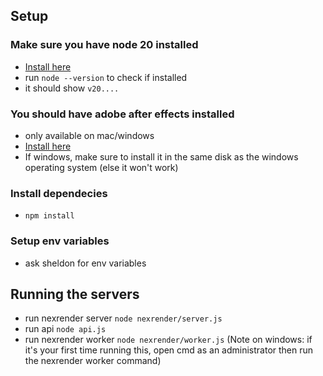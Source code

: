 ## Setup
### Make sure you have node 20 installed
- [Install here](https://nodejs.org/en/download/package-manager)
- run `node --version` to check if installed
- it should show `v20....`

### You should have adobe after effects installed
- only available on mac/windows
- [Install here](https://www.adobe.com/ph_en/products/aftereffects/free-trial-download.html)
- If windows, make sure to install it in the same disk as the windows operating system (else it won't work)

### Install dependecies
- `npm install`
### Setup env variables
- ask sheldon for env variables

## Running the servers
- run nexrender server `node nexrender/server.js`
- run api `node api.js`
- run nexrender worker `node nexrender/worker.js` (Note on windows: if it's your first time running this, open cmd as an administrator then run the nexrender worker command)
